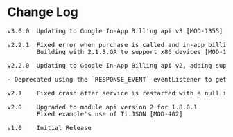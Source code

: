 # Change Log
<pre>
v3.0.0  Updating to Google In-App Billing api v3 [MOD-1355]

v2.2.1	Fixed error when purchase is called and in-app billing is not supported [MOD-1251, MOD-1262]
		Building with 2.1.3.GA to support x86 devices [MOD-1104]
	
v2.2.0	Updating to Google In-App Billing api v2, adding support for subscriptions [MOD-816]

- Deprecated using the `RESPONSE_EVENT` eventListener to get the synchronous response from each method call. Use the event object that the method returns.

v2.1	Fixed crash after service is restarted with a null intent [MOD-455]

v2.0	Upgraded to module api version 2 for 1.8.0.1
		Fixed example's use of Ti.JSON [MOD-402]

v1.0    Initial Release
